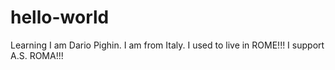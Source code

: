 # hello-world
Learning
I am Dario Pighin.
I am from Italy. I used to live in ROME!!!
I support A.S. ROMA!!!